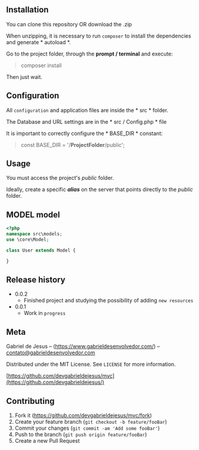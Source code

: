 ## Installation
You can clone this repository OR download the .zip

When unzipping, it is necessary to run `composer` to install the dependencies and generate * autoload *.

Go to the project folder, through the **prompt / terminal** and execute:
> composer install

Then just wait.

## Configuration
All `configuration` and application files are inside the * src * folder.

The Database and URL settings are in the * src / Config.php * file

It is important to correctly configure the * BASE_DIR * constant:
> const BASE_DIR = '/**ProjectFolder**/public';

## Usage
You must access the project's *public* folder.

Ideally, create a specific ***alias*** on the server that points directly to the *public* folder.

## MODEL model
```php
<?php
namespace src\models;
use \core\Model;

class User extends Model {

}
```

## Release history

* 0.0.2
    * Finished project and studying the possibility of adding `new resources`
* 0.0.1
    * Work in `progress`

## Meta

Gabriel de Jesus – (https://www.gabrieldesenvolvedor.com/) – contato@gabrieldesenvolvedor.com

Distributed under the MIT License. See `LICENSE` for more information.

[https://github.com/devgabrieldejesus/mvc](https://github.com/devgabrieldejesus/)

## Contributing

1. Fork it (<https://github.com/devgabrieldejesus/mvc/fork>)
2. Create your feature branch (`git checkout -b feature/fooBar`)
3. Commit your changes (`git commit -am 'Add some fooBar'`)
4. Push to the branch (`git push origin feature/fooBar`)
5. Create a new Pull Request
